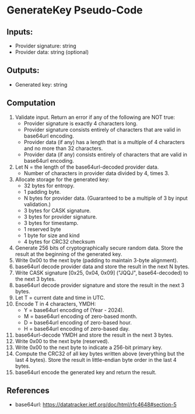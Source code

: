 # GenerateKey Pseudo-Code

## Inputs:
- Provider signature: string
- Provider data: string (optional)

## Outputs:
- Generated key: string

## Computation
1. Validate input. Return an error if any of the following are NOT true:
    - Provider signature is exactly 4 characters long.
    - Provider signature consists entirely of characters that are valid in base64url encoding.
    - Provider data (if any) has a length that is a multiple of 4 characters and no more than 32 characters.
    - Provider data (if any) consists entirely of characters that are valid in base64url encoding.
1. Let N = the length of the base64url-decoded provider data.
    - Number of characters in provider data divided by 4, times 3.
1. Allocate storage for the generated key:
    - 32 bytes for entropy.
    - 1 padding byte.
    - N bytes for provider data. (Guaranteed to be a multiple of 3 by input validation.)
    - 3 bytes for CASK signature.
    - 3 bytes for provider signature.
    - 3 bytes for timestamp.
    - 1 reserved byte
    - 1 byte for size and kind
    - 4 bytes for CRC32 checksum
1. Generate 256 bits of cryptographically secure random data. Store the result at the beginning of the generated key.
1. Write 0x00 to the next byte (padding to maintain 3-byte alignment).
1. base64url decode provider data and store the result in the next N bytes.
1. Write CASK signature [0x25, 0x04, 0x09] ("JQQJ", base64-decoded) to the next 3 bytes.
1. base64url decode provider signature and store the result in the next 3 bytes.
1. Let T = current date and time in UTC.
1. Encode T in 4 characters, YMDH:
    - Y = base64url encoding of (Year - 2024).
    - M = base64url encoding of zero-based month.
    - D = base64url encoding of zero-based hour.
    - H = base64url encoding of zero-based day.
1. base64url-decode YMDH and store the result in the next 3 bytes.
1. Write 0x00 to the next byte (reserved).
1. Write 0x00 to the next byte to indicate a 256-bit primary key.
1. Compute the CRC32 of all key bytes written above (everything but the last 4 bytes). Store the result in little-endian byte order in the last 4 bytes.
1. base64url encode the generated key and return the result.

## References
- base64url: https://datatracker.ietf.org/doc/html/rfc4648#section-5

